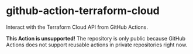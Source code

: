 # github-action-terraform-cloud
Interact with the Terraform Cloud API from GitHub Actions.

**This Action is unsupported!** The repository is only public because GitHub Actions does not support reusable actions in private repositories right now.
